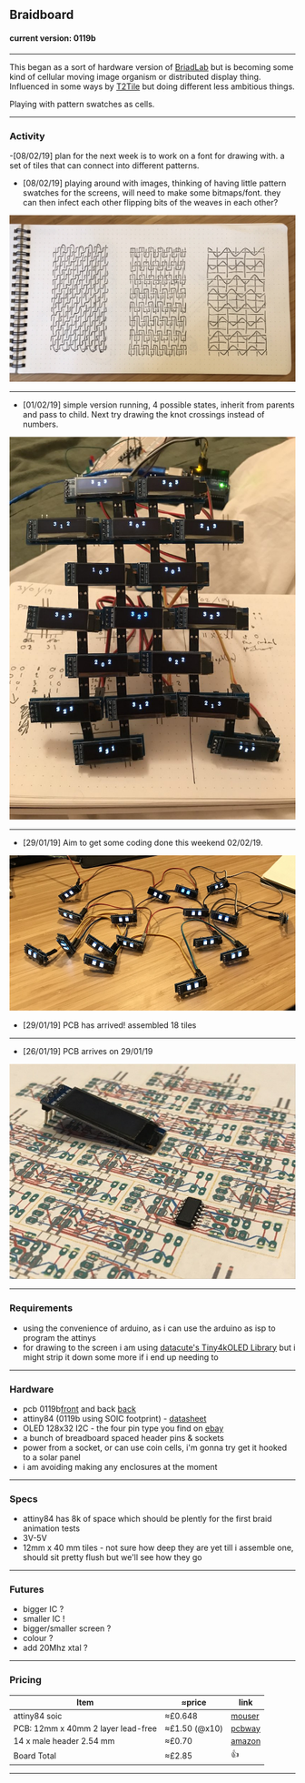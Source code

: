 ## Braidboard
#### current version: 0119b

<hr>

This began as a sort of hardware version of [BriadLab](https://github.com/isaac-art/BraidLab) but is becoming some kind of cellular moving image organism or distributed display thing.
Influenced in some ways by [T2Tile](https://www.youtube.com/channel/UC1M91QuLZfCzHjBMEKvIc-A) but doing different less ambitious things.

Playing with pattern swatches as cells.

<hr>

### Activity

-[08/02/19] plan for the next week is to work on a font for drawing with. a set of tiles that can connect into different patterns.

- [08/02/19] playing around with images, thinking of having little pattern swatches for the screens, will need to make some bitmaps/font. they can then infect each other flipping bits of the weaves in each other? 

![drawings](https://raw.githubusercontent.com/isaac-art/Braidboard/master/SKETCHBOOK/020219_080219/marker.jpeg)

<hr>

- [01/02/19] simple version running, 4 possible states, inherit from parents and pass to child. Next try drawing the knot crossings instead of numbers.

![first tests](https://raw.githubusercontent.com/isaac-art/Braidboard/master/PHOTOS/300119_010219/marker.jpg)

<hr>

- [29/01/19] Aim to get some coding done this weekend 02/02/19.

![assembled img](https://raw.githubusercontent.com/isaac-art/Braidboard/master/PHOTOS/260119_290119/IMG_2956.jpg)

- [29/01/19] PCB has arrived! assembled 18 tiles

<hr>

- [26/01/19] PCB arrives on 29/01/19

![plan img](https://raw.githubusercontent.com/isaac-art/Braidboard/master/PHOTOS/020119_250119/Image.jpeg)

<hr>


### Requirements
* using the convenience of arduino, as i can use the arduino as isp to program the attinys
* for drawing to the screen i am using [datacute's Tiny4kOLED Library](https://github.com/datacute/Tiny4kOLED/) but i might strip it down some more if i end up needing to

<hr>


### Hardware
* pcb 0119b[front](https://github.com/isaac-art/Braidboard/blob/master/BOARD/0119b/braidboard_front.png) and back [back](https://github.com/isaac-art/Braidboard/blob/master/BOARD/0119b/braidboard_back.png)
* attiny84 (0119b using SOIC footprint) - [datasheet](http://ww1.microchip.com/downloads/en/DeviceDoc/8006S.pdf)
* OLED 128x32 I2C - the four pin type you find on [ebay](https://www.ebay.co.uk/itm/IIC-I2C-0-91-128x32-white-OLED-LCD-Display-Module-3-3v-5v-For-Arduino-PIC-HC/173751114146?hash=item28745f99a2:g:lKYAAOSwu05bQsUy:rk:1:pf:1&frcectupt=true)
* a bunch of breadboard spaced header pins & sockets
* power from a socket, or can use coin cells, i'm gonna try get it hooked to a solar panel
* i am avoiding making any enclosures at the moment

<hr>

### Specs
* attiny84 has 8k of space which should be plently for the first braid animation tests
* 3V-5V
* 12mm x 40 mm tiles - not sure how deep they are yet till i assemble one, should sit pretty flush but we'll see how they go

<hr>

### Futures
* bigger IC ?
* smaller IC !
* bigger/smaller screen ?
* colour ?
* add 20Mhz xtal ?

<hr>

### Pricing

| Item | ≈price | link |
|------|--------|------|
| attiny84 soic | ≈£0.648 | [mouser](https://www.mouser.co.uk/_/?Keyword=attiny84&FS=True) |
| PCB: 12mm x 40mm 2 layer  lead-free | ≈£1.50 (@x10) | [pcbway](https://www.pcbway.com/project/shareproject/Braidboard_0119b.html) |
| 14 x male header 2.54 mm | ≈£0.70 | [amazon](https://www.amazon.co.uk/Pack-Single-2-54-Header-Connector/dp/B06XR8CV8P/ref=pd_sbs_23_3?_encoding=UTF8&pd_rd_i=B06XR8CV8P&pd_rd_r=c2677cbc-2190-11e9-9f02-2dcfb0cd6a52&pd_rd_w=iPidB&pd_rd_wg=ruh13&pf_rd_p=18edf98b-139a-41ee-bb40-d725dd59d1d3&pf_rd_r=H0YAFN7391P4WH151Q0J&psc=1&refRID=H0YAFN7391P4WH151Q0J) |
| Board Total | ≈£2.85 | 👍 |


<hr>
